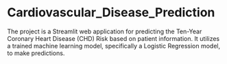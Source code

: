 # Cardiovascular_Disease_Prediction
The project is a Streamlit web application for predicting the Ten-Year Coronary Heart Disease (CHD) Risk based on patient information. It utilizes a trained machine learning model, specifically a Logistic Regression model, to make predictions.
